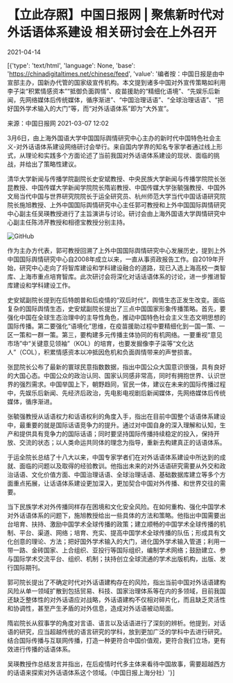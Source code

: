 # 【立此存照】中国日报网 | 聚焦新时代对外话语体系建设 相关研讨会在上外召开

2021-04-14

[{'type': 'text/html', 'language': None, 'base': 'https://chinadigitaltimes.net/chinese/feed', 'value': '编者按：中国日报是由中宣部主办，国新办代管的国家级宣传机构。本文提到诸多中国对外宣传策略如利用李子柒“积累情感资本”“抵御负面舆情”、疫苗援助的“精细化语境”、“先娱乐后新闻，先网络媒体后传统媒体，循序渐进”、“中国治理话语”、“全球治理话语”、“把好国外学术输入的大门”等，而“对外话语体系”即为“大外宣”。

来源：中国日报网 2021-03-07 12:02

3月6日，由上海外国语大学中国国际舆情研究中心主办的新时代中国特色社会主义-对外话语体系建设网络研讨会举行。来自国内学界的知名专家学者通过线上形式，从理论和实践多个方面论述了当前我国对外话语体系建设的现状、面临的挑战，并给出了策略性建议。

清华大学新闻与传播学院副院长史安斌教授、中央民族大学新闻与传播学院院长张昆教授、中国传媒大学新闻学院院长隋岩教授、中国传媒大学张毓强教授、中国外文局当代中国与世界研究院院长于运全研究员、杭州师范大学当代中国话语研究院院长施旭教授、上外中国国际舆情研究中心主任郭可教授和上外中国国际舆情研究中心副主任吴瑛教授进行了主旨演讲与讨论。研讨会由上海外国语大学舆情研究中心副主任陈沛芹教授和相德宝教授分别主持。

![GitHub](https://chinadigitaltimes.net/chinese/files/2021/04/image-1618435914784.png)

作为主办方代表，郭可教授回溯了上外中国国际舆情研究中心发展历史，提到上外中国国际舆情研究中心自2008年成立以来，一直从事资政报告工作。自2019年开始，研究中心走向了将智库建设和学科建设融合的道路，现已入选上海高校一类智库、上海市重点培育智库。此次研讨会将深化对话话语体系的讨论，进一步推进智库建设和学科建设工作。

史安斌副院长提到在后特朗普和后疫情的“双后时代”，舆情生态正发生改变。面临复杂的国际舆情生态，史安斌副院长提出了三点中国国家形象传播策略。首先，要强化中国在全球生态治理中的主导性角色，推动中国特色社会主义生态文明思想的国际传播。第二要强化“语境化”思维，在疫苗援助过程中要精细化到一国一策、一区一策和一群一策。第三，要构建多元传播主体协同的有机网络。一要重视“意见市场”中“关键意见领袖”（KOL）的培育，也要发掘像李子柒等“文化达人”（COL），积累情感资本以冲抵因危机和负面舆情带来的声誉损害。

张昆院长公布了最新的寰球民意指数数据，指出中国公众大国意识很强，具有良好的大国心态。中国公众的政治认同、国家认同感非常高，同时有拥抱世界、认识世界的强烈需求。中国举国上下，朝野趋同，官民一体，建议在未来的国际传播过程中，先娱乐后新闻、先经济后政治，先电影电视剧后新闻媒体，先网络媒体后传统媒体，循序渐进。

张毓强教授从话语权力和话语权利的角度入手，指出在目前中国整个话语体系建设中，最重要的就是国际话语竞争力的提升。通过对中国自身的深入理解和认知，生产和提供具有竞争力的国际话语；同时要坚持国际传播持续稳定的投入，保持开放、交流的状态；以人类命运共同体的理念为指导，重新去构建真正的话语体系。

于运全院长总结了十八大以来，中国专家学者们在对外话语体系建设中所达到的成就、面临的问题以及取得的经验教训。他指出未来的对外话语研究需要从外交和政治话语、文化价值方面、中国治理话语、全球治理话语、基础数据库建立等多个方面重点拓展，让话语体系建设更加深入，更加契合中国对外传播、和世界交往的需要。

当下民族学术对外传播同样存在困境和文化安全风险。在如何重构、强化中国学术对外话语体系的问题下，施旭教授给出一些具体的方法和策略。他指出中国需要出台培育、扶持、激励中国学术全球传播的政策；建立顺畅的中国学术全球传播的机制、平台、渠道、网络；培育、充实、提高中国学术全球传播的队伍；形成具有文化创意的理论、方法；把好国外学术输入的大门，进化国外学术输入管道；利用一带一路、金砖国家、上合组织、亚投行等国际组织，编制学术网络；鼓励建立、参与国际学术交流平台、组织、机制；扶持创立全球流通的学术出版机构，出版、发行国际期刊。

郭可院长提出了不确定时代对外话语建构存在的风险，指出当前中国对外话语建构风险从单一领域扩散到包括贸易、科技、国家治理体系等在内的多领域，目前我国还缺乏整体性的对外话语应对战略，外话语建构不仅相对碎片化，而且缺乏灵活性和协调性，甚至产生矛盾的对外信息，造成对外话语被动局面。

隋岩院长从叙事学的角度对言语、语言以及话语进行了深刻的辨析。他提到，对话语的研究，应当超越传统的语言研究的学科，放到更加广泛的学科中去进行研究。结合国际传播与互联网传播，打造一种更符合中国价值观，更符合我们立场，更有效进行传播的话语体系。

吴瑛教授作总结发言并指出，在后疫情时代多主体来看待中国故事，需要超越西方的话语来探索对外话语体系这个领域。（中国日报上海分社）'}]